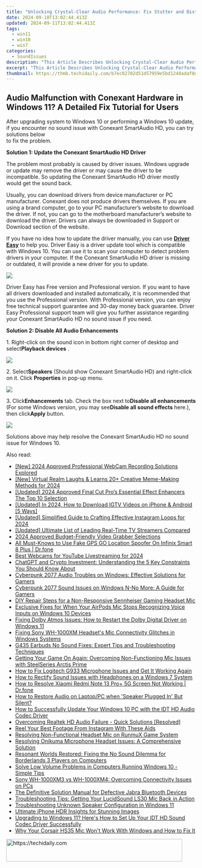```yaml
---
title: "Unlocking Crystal-Clear Audio Performance: Fix Stutter and Distortion Problems in Win 10/7"
date: 2024-09-10T13:02:44.413Z
updated: 2024-09-11T13:02:44.413Z
tags:
  - win11
  - win10
  - win7
categories:
  - SoundIssues
description: "This Article Describes Unlocking Crystal-Clear Audio Performance: Fix Stutter and Distortion Problems in Win 10/7"
excerpt: "This Article Describes Unlocking Crystal-Clear Audio Performance: Fix Stutter and Distortion Problems in Win 10/7"
thumbnail: https://thmb.techidaily.com/b7ec02702d51d57959e5bd1248adaf8d9c4e1536be03bd52fccab5d6aa482430.jpg
---
```


## Audio Malfunction with Conexant Hardware in Windows 11? A Detailed Fix Tutorial for Users

After upgrading system to Windows 10 or performing a Windows 10 update, if you encounter no sound issue with Conexant SmartAudio HD, you can try solutions below  
to fix the problem.
  
**Solution 1: Update the Conexant SmartAudio HD Driver**
  
The problem most probably is caused by driver issues. Windows upgrade or update may remove the driver or may cause the driver to be incompatible. So updating the Conexant SmartAudio HD driver mostly would get the sound back.  
  
Usually, you can download drivers from device manufacturer or PC manufacturer. Conexant does not produce drivers themselves. If you are using a brand computer, go to your PC manufacturer’s website to download the driver. If not, you can go to the motherboard manufacturer’s website to download the driver. Drivers can always be downloaded in Support or Download section of the website.
  
If you have no idea how to update the driver manually, you can use **[Driver Easy](https://tools.techidaily.com/drivereasy/download/)** to help you. Driver Easy is a driver update tool which is compatible with Windows 10\. You can use it to scan your computer to detect problem drivers in your computer. If the  Conexant SmartAudio HD driver is missing or outdated, it will provide a new driver for you to update.  
  
![](https://images.drivereasy.com/wp-content/uploads/2017/04/img_5901da3b3f5dd.jpg)

Driver Easy has Free version and Professional version. If you want to have all drivers downloaded and installed automatically, it is recommended that you use the Professional version. With Professional version, you can enjoy free technical support guarantee and 30-day money back guarantee. Driver Easy Professional support team will give you further assistance regarding your Conexant SmartAudio HD no sound issue if you need.
  
**Solution 2: Disable All Audio Enhancements**
  
 1\. Right-click on the sound icon in bottom right corner of desktop and select**Playback devices** .  
  
![](https://images.drivereasy.com/wp-content/uploads/2016/04/img_570b4f3700616.png)
  
 2\. Select**Speakers** (Should show Conexant SmartAudio HD) and right-click on it. Click **Properties** in pop-up menu.
  
![](https://images.drivereasy.com/wp-content/uploads/2016/06/img_5767b67ee879d.png)

 3\. Click**Enhancements** tab. Check the box next to**Disable all enhancements**  (For some Windows version, you may see**Disable all sound effects** here.), then click**Apply** button.  
  
![](https://images.drivereasy.com/wp-content/uploads/2016/06/img_5767b470a7710.png)
  
 Solutions above may help resolve the Conexant SmartAudio HD no sound issue for Windows 10.

<ins class="adsbygoogle"
     style="display:block"
     data-ad-format="autorelaxed"
     data-ad-client="ca-pub-7571918770474297"
     data-ad-slot="1223367746"></ins>



<ins class="adsbygoogle"
     style="display:block"
     data-ad-client="ca-pub-7571918770474297"
     data-ad-slot="8358498916"
     data-ad-format="auto"
     data-full-width-responsive="true"></ins>





<span class="atpl-alsoreadstyle">Also read:</span>
<div><ul>
<li><a href="https://screen-capture.techidaily.com/new-2024-approved-professional-webcam-recording-solutions-explored/"><u>[New] 2024 Approved Professional WebCam Recording Solutions Explored</u></a></li>
<li><a href="https://article-knowledge.techidaily.com/new-virtual-realm-laughs-and-learns-20plus-creative-meme-making-methods-for-2024/"><u>[New] Virtual Realm Laughs & Learns 20+ Creative Meme-Making Methods for 2024</u></a></li>
<li><a href="https://fox-helps.techidaily.com/updated-2024-approved-final-cut-pros-essential-effect-enhancers-the-top-10-selection/"><u>[Updated] 2024 Approved Final Cut Pro’s Essential Effect Enhancers The Top 10 Selection</u></a></li>
<li><a href="https://instagram-clips.techidaily.com/updated-in-2024-how-to-download-igtv-videos-on-iphone-and-android-5-ways/"><u>[Updated] In 2024, How to Download IGTV Videos on iPhone & Android [5 Ways]</u></a></li>
<li><a href="https://instagram-video-files.techidaily.com/updated-simplified-guide-to-crafting-effective-instagram-loops-for-2024/"><u>[Updated] Simplified Guide to Crafting Effective Instagram Loops for 2024</u></a></li>
<li><a href="https://some-skills.techidaily.com/updated-ultimate-list-of-leading-real-time-tv-streamers-compared/"><u>[Updated] Ultimate List of Leading Real-Time TV Streamers Compared</u></a></li>
<li><a href="https://desktop-recording.techidaily.com/2024-approved-budget-friendly-video-grabber-selections/"><u>2024 Approved Budget-Friendly Video Grabber Selections</u></a></li>
<li><a href="https://fake-location.techidaily.com/all-must-knows-to-use-fake-gps-go-location-spoofer-on-infinix-smart-8-plus-drfone-by-drfone-virtual-android/"><u>All Must-Knows to Use Fake GPS GO Location Spoofer On Infinix Smart 8 Plus | Dr.fone</u></a></li>
<li><a href="https://youtube-lab.techidaily.com/webcams-for-youtube-livestreaming-for-2024/"><u>Best Webcams for YouTube Livestreaming for 2024</u></a></li>
<li><a href="https://tech-haven.techidaily.com/chatgpt-and-crypto-investment-understanding-the-5-key-constraints-you-should-know-about/"><u>ChatGPT and Crypto Investment: Understanding the 5 Key Constraints You Should Know About</u></a></li>
<li><a href="https://sound-issues.techidaily.com/cyberpunk-2077-audio-troubles-on-windows-effective-solutions-for-gamers/"><u>Cyberpunk 2077 Audio Troubles on Windows: Effective Solutions for Gamers</u></a></li>
<li><a href="https://sound-issues.techidaily.com/cyberpunk-2077-sound-issues-on-windows-n-no-more-a-guide-for-gamers/"><u>Cyberpunk 2077 Sound Issues on Windows N-No More: A Guide for Gamers</u></a></li>
<li><a href="https://sound-issues.techidaily.com/diy-repair-steps-for-a-non-responsive-sennheiser-gaming-headset-mic/"><u>DIY Repair Steps for a Non-Responsive Sennheiser Gaming Headset Mic</u></a></li>
<li><a href="https://sound-issues.techidaily.com/exclusive-fixes-for-when-your-airpods-mic-stops-recognizing-voice-inputs-on-windows-10-devices/"><u>Exclusive Fixes for When Your AirPods Mic Stops Recognizing Voice Inputs on Windows 10 Devices</u></a></li>
<li><a href="https://sound-issues.techidaily.com/fixing-dolby-atmos-issues-how-to-restart-the-dolby-digital-driver-on-windows-11/"><u>Fixing Dolby Atmos Issues: How to Restart the Dolby Digital Driver on Windows 11</u></a></li>
<li><a href="https://sound-issues.techidaily.com/fixing-sony-wh-1000xm-headsets-mic-connectivity-glitches-in-windows-systems/"><u>Fixing Sony WH-1000XM Headset's Mic Connectivity Glitches in Windows Systems</u></a></li>
<li><a href="https://sound-issues.techidaily.com/g435-earbuds-no-sound-fixes-expert-tips-and-troubleshooting-techniques/"><u>G435 Earbuds No Sound Fixes: Expert Tips and Troubleshooting Techniques</u></a></li>
<li><a href="https://sound-issues.techidaily.com/getting-your-game-on-again-overcoming-non-functioning-mic-issues-with-steelseries-arctis-prime/"><u>Getting Your Game On Again: Overcoming Non-Functioning Mic Issues with SteelSeries Arctis Prime</u></a></li>
<li><a href="https://sound-issues.techidaily.com/how-to-fix-logitech-g933-microphone-issues-and-get-it-working-again/"><u>How to Fix Logitech G933 Microphone Issues and Get It Working Again</u></a></li>
<li><a href="https://sound-issues.techidaily.com/how-to-rectify-sound-issues-with-headphones-on-a-windows-7-system/"><u>How to Rectify Sound Issues with Headphones on a Windows 7 System</u></a></li>
<li><a href="https://fix-guide.techidaily.com/how-to-resolve-xiaomi-redmi-note-13-proplus-5g-screen-not-working-drfone-by-drfone-fix-android-problems-fix-android-problems/"><u>How to Resolve Xiaomi Redmi Note 13 Pro+ 5G Screen Not Working | Dr.fone</u></a></li>
<li><a href="https://sound-issues.techidaily.com/how-to-restore-audio-on-laptoppc-when-speaker-plugged-in-but-silent/"><u>How to Restore Audio on Laptop/PC when 'Speaker Plugged In' But Silent?</u></a></li>
<li><a href="https://sound-issues.techidaily.com/how-to-successfully-update-your-windows-10-pc-with-the-idt-hd-audio-codec-driver/"><u>How to Successfully Update Your Windows 10 PC with the IDT HD Audio Codec Driver</u></a></li>
<li><a href="https://sound-issues.techidaily.com/overcoming-realtek-hd-audio-failure-quick-solutions-resolved/"><u>Overcoming Realtek HD Audio Failure - Quick Solutions [Resolved]</u></a></li>
<li><a href="https://instagram-videos.techidaily.com/reel-your-best-footage-from-instagram-with-these-aids/"><u>Reel Your Best Footage From Instagram With These Aids</u></a></li>
<li><a href="https://sound-issues.techidaily.com/resolving-non-functional-headset-mic-on-runmux-game-system/"><u>Resolving Non-Functional Headset Mic on RunmuX Game System</u></a></li>
<li><a href="https://sound-issues.techidaily.com/resolving-onikuma-microphone-headset-issues-a-comprehensive-solution/"><u>Resolving Onikuma Microphone Headset Issues: A Comprehensive Solution</u></a></li>
<li><a href="https://sound-issues.techidaily.com/resonant-worlds-restored-fixing-the-no-sound-dilemma-for-borderlands-3-players-on-computers/"><u>Resonant Worlds Restored: Fixing the No Sound Dilemma for Borderlands 3 Players on Computers</u></a></li>
<li><a href="https://sound-issues.techidaily.com/solve-low-volume-problems-in-computers-running-windows-10-simple-tips/"><u>Solve Low Volume Problems in Computers Running Windows 10 - Simple Tips</u></a></li>
<li><a href="https://sound-issues.techidaily.com/sony-wh-1000xm3-vs-wh-1000xm4-overcoming-connectivity-issues-on-pcs/"><u>Sony WH-1000XM3 vs WH-1000XM4: Overcoming Connectivity Issues on PCs</u></a></li>
<li><a href="https://sound-issues.techidaily.com/the-definitive-solution-manual-for-defective-jabra-bluetooth-devices/"><u>The Definitive Solution Manual for Defective Jabra Bluetooth Devices</u></a></li>
<li><a href="https://sound-issues.techidaily.com/troubleshooting-tips-getting-your-lucidsound-ls30-mic-back-in-action/"><u>Troubleshooting Tips: Getting Your LucidSound LS30 Mic Back in Action</u></a></li>
<li><a href="https://sound-issues.techidaily.com/troubleshooting-unknown-speaker-configuration-in-windows-11/"><u>Troubleshooting Unknown Speaker Configuration in Windows 11</u></a></li>
<li><a href="https://fox-direct.techidaily.com/ultimate-iphone-hdr-insights-for-stunning-images/"><u>Ultimate iPhone HDR Insights for Stunning Images</u></a></li>
<li><a href="https://sound-issues.techidaily.com/upgrading-to-windows-11-heres-how-to-set-up-your-idt-hd-sound-codec-driver-successfully/"><u>Upgrading to Windows 11? Here's How to Set Up Your IDT HD Sound Codec Driver Successfully</u></a></li>
<li><a href="https://sound-issues.techidaily.com/why-your-corsair-hs35-mic-wont-work-with-windows-and-how-to-fix-it/"><u>Why Your Corsair HS35 Mic Won't Work With Windows and How to Fix It</u></a></li>
</ul></div>









<!-- affiliate ads begin -->
<a href="https://bluettius.sjv.io/c/5597632/2139110/17108" target="_top" id="2139110">
  <img src="//a.impactradius-go.com/display-ad/17108-2139110" border="0" alt="https://techidaily.com" width="468" height="60"/>
</a>
<img height="0" width="0" src="https://bluettius.sjv.io/i/5597632/2139110/17108" style="position:absolute;visibility:hidden;" border="0" />
<!-- affiliate ads end -->



